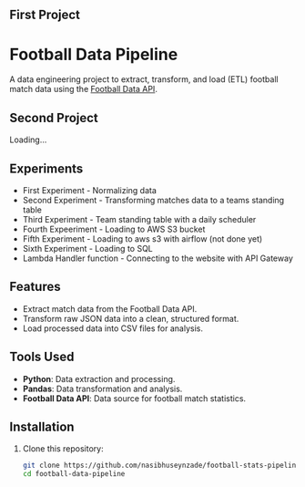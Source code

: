 
## First Project 

# Football Data Pipeline

A data engineering project to extract, transform, and load (ETL) football match data using the [Football Data API](https://www.football-data.org/).

## Second Project

Loading...

## Experiments
- First Experiment - Normalizing data 
- Second Experiment - Transforming matches data to a teams standing table
- Third Experiment - Team standing table with a daily scheduler
- Fourth Expeeriment - Loading to AWS S3 bucket
- Fifth Experiment - Loading to aws s3 with airflow (not done yet)
- Sixth Experiment - Loading to SQL 
- Lambda Handler function - Connecting to the website with API Gateway

## Features
- Extract match data from the Football Data API.
- Transform raw JSON data into a clean, structured format.
- Load processed data into CSV files for analysis.

## Tools Used
- **Python**: Data extraction and processing.
- **Pandas**: Data transformation and analysis.
- **Football Data API**: Data source for football match statistics.

## Installation
1. Clone this repository:
   ```bash
   git clone https://github.com/nasibhuseynzade/football-stats-pipeline.git
   cd football-data-pipeline
